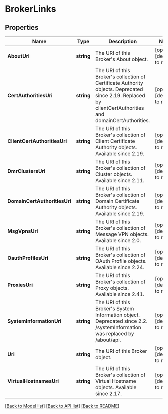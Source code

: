 # BrokerLinks

## Properties
Name | Type | Description | Notes
------------ | ------------- | ------------- | -------------
**AboutUri** | **string** | The URI of this Broker&#x27;s About object. | [optional] [default to null]
**CertAuthoritiesUri** | **string** | The URI of this Broker&#x27;s collection of Certificate Authority objects. Deprecated since 2.19. Replaced by clientCertAuthorities and domainCertAuthorities. | [optional] [default to null]
**ClientCertAuthoritiesUri** | **string** | The URI of this Broker&#x27;s collection of Client Certificate Authority objects. Available since 2.19. | [optional] [default to null]
**DmrClustersUri** | **string** | The URI of this Broker&#x27;s collection of Cluster objects. Available since 2.11. | [optional] [default to null]
**DomainCertAuthoritiesUri** | **string** | The URI of this Broker&#x27;s collection of Domain Certificate Authority objects. Available since 2.19. | [optional] [default to null]
**MsgVpnsUri** | **string** | The URI of this Broker&#x27;s collection of Message VPN objects. Available since 2.0. | [optional] [default to null]
**OauthProfilesUri** | **string** | The URI of this Broker&#x27;s collection of OAuth Profile objects. Available since 2.24. | [optional] [default to null]
**ProxiesUri** | **string** | The URI of this Broker&#x27;s collection of Proxy objects. Available since 2.41. | [optional] [default to null]
**SystemInformationUri** | **string** | The URI of this Broker&#x27;s System Information object. Deprecated since 2.2. /systemInformation was replaced by /about/api. | [optional] [default to null]
**Uri** | **string** | The URI of this Broker object. | [optional] [default to null]
**VirtualHostnamesUri** | **string** | The URI of this Broker&#x27;s collection of Virtual Hostname objects. Available since 2.17. | [optional] [default to null]

[[Back to Model list]](../README.md#documentation-for-models) [[Back to API list]](../README.md#documentation-for-api-endpoints) [[Back to README]](../README.md)


